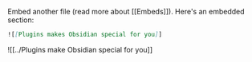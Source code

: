 Embed another file (read more about [[Embeds]]). Here's an embedded section:

```md
![[Plugins makes Obsidian special for you]]
```

![[../Plugins make Obsidian special for you]]